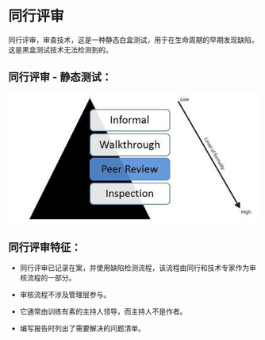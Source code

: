 # 同行评审

同行评审，审查技术，这是一种静态白盒测试，用于在生命周期的早期发现缺陷，这是黑盒测试技术无法检测到的。

## 同行评审 - 静态测试：

![测试生命周期中的同行评审](../screenshot/2019-05-29-17-09-00.png)

## 同行评审特征：

* 同行评审已记录在案，并使用缺陷检测流程，该流程由同行和技术专家作为审核流程的一部分。

* 审核流程不涉及管理层参与。

* 它通常由训练有素的主持人领导，而主持人不是作者。

* 编写报告时列出了需要解决的问题清单。
